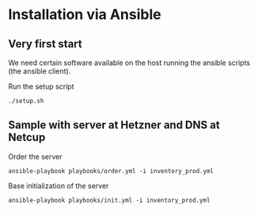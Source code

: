 # Installation via Ansible

## Very first start
We need certain software available on the host running the ansible scripts (the ansible client).

Run the setup script
```console
./setup.sh
```

## Sample with server at Hetzner and DNS at Netcup

Order the server
```console
ansible-playbook playbooks/order.yml -i inventory_prod.yml
```

Base initialization of the server
```console
ansible-playbook playbooks/init.yml -i inventory_prod.yml
```




